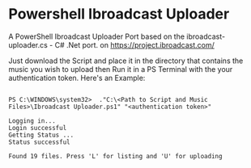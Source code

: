# Powershell Ibroadcast Uploader
A PowerShell Ibroadcast Uploader Port based on the ibroadcast-uploader.cs - C# .Net port.  on https://project.ibroadcast.com/

Just download the Script and place it in the directory that contains the music you wish to upload then Run it in a PS Terminal with the your authentication token. Here's an Example:

```

PS C:\WINDOWS\system32>  ."C:\<Path to Script and Music Files>\Ibroadcast Uploader.ps1" "<authentication token>"

Logging in...
Login successful
Getting Status ...
Status successful

Found 19 files. Press 'L' for listing and 'U' for uploading

```

